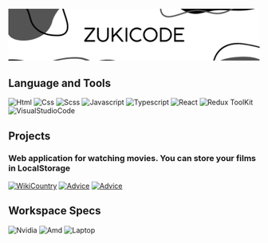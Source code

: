 ![Header](https://github.com/Zukicode/Zukicode/blob/main/assets/header.png)

## Language and Tools
![Html](https://img.shields.io/badge/HTML5-E34F26?style=for-the-badge&logo=html5&logoColor=white)
![Css](https://img.shields.io/badge/CSS3-1572B6?style=for-the-badge&logo=css3&logoColor=white)
![Scss](https://img.shields.io/badge/SCSS-CF649A?style=for-the-badge&logo=sass&logoColor=white)
![Javascript](https://img.shields.io/badge/JavaScript-F7DF1E?style=for-the-badge&logo=javascript&logoColor=black)
![Typescript](https://img.shields.io/badge/Typescript-2F72BC?style=for-the-badge&logo=Typescript&logoColor=white)
![React](https://img.shields.io/badge/React-20232A?style=for-the-badge&logo=react&logoColor=61DAFB)
![Redux ToolKit](https://img.shields.io/badge/Redux%20Toolkit-593D88?style=for-the-badge&logo=redux&logoColor=white)
![VisualStudioCode](https://img.shields.io/badge/Visual_Studio_Code-0078D4?style=for-the-badge&logo=visual%20studio%20code&logoColor=white)

## Projects

### Web application for watching movies. You can store your films in LocalStorage
[![WikiCountry](https://img.shields.io/badge/-WIKICOUNTRY-080434?style=for-the-badge&logo=&logoColor=fff)](https://zukicode.github.io/countries-app/)
[![Advice](https://img.shields.io/badge/-Advice-52FFA8?style=for-the-badge&logo=&logoColor=ffffff)](https://zukicode.github.io/advice-react-app/)
[![Advice](https://img.shields.io/badge/-Advice-731A74?style=for-the-badge&logo=&logoColor=ffffff)](https://zukicode.github.io/todo-app/)



## Workspace Specs
![Nvidia](https://img.shields.io/badge/NVIDIA-GTX1650-76B900?style=for-the-badge&logo=nvidia&logoColor=white)
![Amd](https://img.shields.io/badge/AMD-Ryzen_5_5600H-ED1C24?style=for-the-badge&logo=amd&logoColor=white)
![Laptop](https://img.shields.io/badge/Windows-Lenovo_IdeaPad_3_GAMING-0078D6?style=for-the-badge&logo=windows&logoColor=white)

